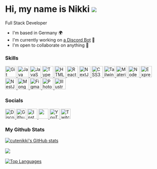 Hi, my name is Nikki ![](https://user-images.githubusercontent.com/18350557/176309783-0785949b-9127-417c-8b55-ab5a4333674e.gif)
=
Full Stack Developer


* I'm based in Germany 🌍
* I'm currently working on [a Discord Bot](https://github.com/CuteNikki/discord-bot) 🚀
* I'm open to collaborate on anything 🤝

### Skills

  <p align='left'>
        <a href='https://git-scm.com/' target='_blank' rel='noreferrer'>
          <img
            src='https://raw.githubusercontent.com/danielcranney/readme-generator/main/public/icons/skills/git-colored.svg'
            width='36'
            height='36'
            alt='Git'
          />
        </a>
        <a href='https://www.oracle.com/java/' target='_blank' rel='noreferrer'>
          <img
            src='https://raw.githubusercontent.com/danielcranney/readme-generator/main/public/icons/skills/java-colored.svg'
            width='36'
            height='36'
            alt='Java'
          />
        </a>
        <a href='https://developer.mozilla.org/en-US/docs/Web/JavaScript' target='_blank' rel='noreferrer'>
          <img
            src='https://raw.githubusercontent.com/danielcranney/readme-generator/main/public/icons/skills/javascript-colored.svg'
            width='36'
            height='36'
            alt='JavaScript'
          />
        </a>
        <a href='https://www.typescriptlang.org/' target='_blank' rel='noreferrer'>
          <img
            src='https://raw.githubusercontent.com/danielcranney/readme-generator/main/public/icons/skills/typescript-colored.svg'
            width='36'
            height='36'
            alt='TypeScript'
          />
        </a>
        <a href='https://developer.mozilla.org/en-US/docs/Glossary/HTML5' target='_blank' rel='noreferrer'>
          <img
            src='https://raw.githubusercontent.com/danielcranney/readme-generator/main/public/icons/skills/html5-colored.svg'
            width='36'
            height='36'
            alt='HTML5'
          />
        </a>
        <a href='https://reactjs.org/' target='_blank' rel='noreferrer'>
          <img
            src='https://raw.githubusercontent.com/danielcranney/readme-generator/main/public/icons/skills/react-colored.svg'
            width='36'
            height='36'
            alt='React'
          />
        </a>
        <a href='https://nextjs.org/docs' target='_blank' rel='noreferrer'>
          <img
            src='https://raw.githubusercontent.com/danielcranney/readme-generator/main/public/icons/skills/nextjs-colored-dark.svg'
            width='36'
            height='36'
            alt='NextJs'
          />
        </a>
        <a href='https://www.w3.org/TR/CSS/#css' target='_blank' rel='noreferrer'>
          <img
            src='https://raw.githubusercontent.com/danielcranney/readme-generator/main/public/icons/skills/css3-colored.svg'
            width='36'
            height='36'
            alt='CSS3'
          />
        </a>
        <a href='https://tailwindcss.com/' target='_blank' rel='noreferrer'>
          <img
            src='https://raw.githubusercontent.com/danielcranney/readme-generator/main/public/icons/skills/tailwindcss-colored.svg'
            width='36'
            height='36'
            alt='TailwindCSS'
          />
        </a>
        <a href='https://mui.com/' target='_blank' rel='noreferrer'>
          <img
            src='https://raw.githubusercontent.com/danielcranney/readme-generator/main/public/icons/skills/materialui-colored.svg'
            width='36'
            height='36'
            alt='Material UI'
          />
        </a>
        <a href='https://nodejs.org/en/' target='_blank' rel='noreferrer'>
          <img
            src='https://raw.githubusercontent.com/danielcranney/readme-generator/main/public/icons/skills/nodejs-colored.svg'
            width='36'
            height='36'
            alt='NodeJS'
          />
        </a>
        <a href='https://expressjs.com/' target='_blank' rel='noreferrer'>
          <img
            src='https://raw.githubusercontent.com/danielcranney/readme-generator/main/public/icons/skills/express-colored-dark.svg'
            width='36'
            height='36'
            alt='Express'
          />
        </a>
        <a href='https://docs.nestjs.com/' target='_blank' rel='noreferrer'>
          <img
            src='https://raw.githubusercontent.com/danielcranney/readme-generator/main/public/icons/skills/nestjs-colored.svg'
            width='36'
            height='36'
            alt='NestJS'
          />
        </a>
        <a href='https://www.mongodb.com/' target='_blank' rel='noreferrer'>
          <img
            src='https://raw.githubusercontent.com/danielcranney/readme-generator/main/public/icons/skills/mongodb-colored.svg'
            width='36'
            height='36'
            alt='MongoDB'
          />
        </a>
        <a href='https://www.figma.com/' target='_blank' rel='noreferrer'>
          <img
            src='https://raw.githubusercontent.com/danielcranney/readme-generator/main/public/icons/skills/figma-colored.svg'
            width='36'
            height='36'
            alt='Figma'
          />
        </a>
        <a href='https://www.adobe.com/uk/products/photoshop.html' target='_blank' rel='noreferrer'>
          <img
            src='https://raw.githubusercontent.com/danielcranney/readme-generator/main/public/icons/skills/photoshop-colored-dark.svg'
            width='36'
            height='36'
            alt='Photoshop'
          />
        </a>
        <a href='https://www.adobe.com/uk/products/illustrator.html' target='_blank' rel='noreferrer'>
          <img
            src='https://raw.githubusercontent.com/danielcranney/readme-generator/main/public/icons/skills/illustrator-colored-dark.svg'
            width='36'
            height='36'
            alt='Illustrator'
          />
        </a>
      </p>


### Socials

<p align='left'>
        <a href='https://discord.com/users/cutenikki' target='_blank' rel='noreferrer'>
          <img src='https://raw.githubusercontent.com/danielcranney/readme-generator/main/public/icons/socials/discord.svg' alt='Discord' width='32' height='32' />
        </a>
        <a href='https://www.github.com/cutenikki' target='_blank' rel='noreferrer'>
          <picture>
            <source
              media='(prefers-color-scheme: dark)'
              srcset='https://raw.githubusercontent.com/danielcranney/readme-generator/main/public/icons/socials/github-dark.svg'
            />
            <source
              media='(prefers-color-scheme: light)'
              srcset='https://raw.githubusercontent.com/danielcranney/readme-generator/main/public/icons/socials/github.svg'
            />
            <img src='https://raw.githubusercontent.com/danielcranney/readme-generator/main/public/icons/socials/github.svg' alt='Github' width='32' height='32' />
          </picture>
        </a>
        <a href='http://www.instagram.com/blushingnikki' target='_blank' rel='noreferrer'>
          <img src='https://raw.githubusercontent.com/danielcranney/readme-generator/main/public/icons/socials/instagram.svg' alt='Instagram' width='32' height='32' />
        </a>
        <a href='https://www.x.com/blushingnikki' target='_blank' rel='noreferrer'>
          <picture>
            <source
              media='(prefers-color-scheme: dark)'
              srcset='https://raw.githubusercontent.com/danielcranney/readme-generator/main/public/icons/socials/twitter-dark.svg'
            />
            <source
              media='(prefers-color-scheme: light)'
              srcset='https://raw.githubusercontent.com/danielcranney/readme-generator/main/public/icons/socials/twitter.svg'
            />
            <img src='https://raw.githubusercontent.com/danielcranney/readme-generator/main/public/icons/socials/twitter.svg' width='32' height='32' />
          </picture>
        </a>
        <a href='https://www.youtube.com/@CutestNikki' target='_blank' rel='noreferrer'>
          <img src='https://raw.githubusercontent.com/danielcranney/readme-generator/main/public/icons/socials/youtube.svg' alt='YouTube' width='32' height='32' />
        </a>
        <a href='https://www.twitch.tv/cutenikki' target='_blank' rel='noreferrer'>
          <img src='https://raw.githubusercontent.com/danielcranney/readme-generator/main/public/icons/socials/twitch.svg' alt='Twitch' width='32' height='32' />
        </a>
      </p>

### My Github Stats

<a href='http://www.github.com/cutenikki'>
  <img
    src='https://github-readme-stats.vercel.app/api?username=cutenikki&show_icons=true&hide=&count_private=true&title_color=ec4899&text_color=ffffff&icon_color=ec4899&bg_color=181824&hide_border=true&show_icons=true'
    alt="cutenikki's GitHub stats"
  />
</a>
<br><br />
<a href='http://www.github.com/cutenikki'>
  <img src='https://github-readme-streak-stats.herokuapp.com/?user=cutenikki&stroke=ffffff&background=181824&ring=ec4899&fire=ec4899&currStreakNum=ffffff&currStreakLabel=ec4899&sideNums=ffffff&sideLabels=ffffff&dates=ffffff&hide_border=true' />
</a>
<br><br />
<a href='https://www.github.com/cutenikki' align='left'>
  <img
    src='https://github-readme-stats.vercel.app/api/top-langs/?username=cutenikki&langs_count=10&title_color=ec4899&text_color=ffffff&icon_color=ec4899&bg_color=181824&hide_border=true&locale=en&custom_title=Top%20%Languages'
    alt='Top Languages'
  />
</a>
<br><br />
